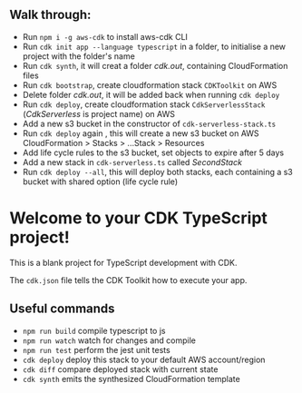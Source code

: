 ## Walk through: 
- Run `npm i -g aws-cdk` to install aws-cdk CLI
- Run `cdk init app --language typescript` in a folder, to initialise a new project with the folder's name
- Run `cdk synth`, it will creat a folder *cdk.out*, containing CloudFormation files
- Run `cdk bootstrap`, create cloudformation stack `CDKToolkit` on AWS
- Delete folder *cdk.out*, it will be added back when running `cdk deploy`
- Run `cdk deploy`, create cloudformation stack `CdkServerlessStack` (*CdkServerless* is project name) on AWS
- Add a new s3 bucket in the constructor of `cdk-serverless-stack.ts`
- Run `cdk deploy` again , this will create a new s3 bucket on AWS CloudFormation > Stacks > ...Stack > Resources
- Add life cycle rules to the s3 bucket, set objects to expire after 5 days
- Add a new stack in `cdk-serverless.ts` called *SecondStack*
- Run `cdk deploy --all`, this will deploy both stacks, each containing a s3 bucket with shared option (life cycle rule)

# Welcome to your CDK TypeScript project!

This is a blank project for TypeScript development with CDK.

The `cdk.json` file tells the CDK Toolkit how to execute your app.

## Useful commands

 * `npm run build`   compile typescript to js
 * `npm run watch`   watch for changes and compile
 * `npm run test`    perform the jest unit tests
 * `cdk deploy`      deploy this stack to your default AWS account/region
 * `cdk diff`        compare deployed stack with current state
 * `cdk synth`       emits the synthesized CloudFormation template
